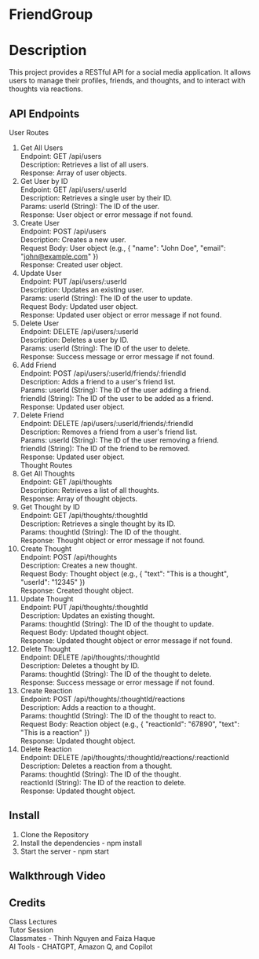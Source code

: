 # FriendGroup

# Description
This project provides a RESTful API for a social media application. It allows users to manage their profiles, friends, and thoughts, and to interact with thoughts via reactions.

## API Endpoints
User Routes <br>
1. Get All Users <br>
Endpoint: GET /api/users <br>
Description: Retrieves a list of all users. <br>
Response: Array of user objects.<br>
2. Get User by ID<br>
Endpoint: GET /api/users/:userId<br>
Description: Retrieves a single user by their ID.<br>
Params:
userId (String): The ID of the user.<br>
Response: User object or error message if not found.<br>
3. Create User<br>
Endpoint: POST /api/users<br>
Description: Creates a new user.<br>
Request Body: User object (e.g., { "name": "John Doe", "email": "john@example.com" })<br>
Response: Created user object.<br>
4. Update User<br>
Endpoint: PUT /api/users/:userId<br>
Description: Updates an existing user.<br>
Params:
userId (String): The ID of the user to update.<br>
Request Body: Updated user object.<br>
Response: Updated user object or error message if not found.<br>
5. Delete User<br>
Endpoint: DELETE /api/users/:userId<br>
Description: Deletes a user by ID.<br>
Params:
userId (String): The ID of the user to delete.<br>
Response: Success message or error message if not found.<br>
6. Add Friend<br>
Endpoint: POST /api/users/:userId/friends/:friendId<br>
Description: Adds a friend to a user's friend list.<br>
Params:
userId (String): The ID of the user adding a friend.<br>
friendId (String): The ID of the user to be added as a friend.<br>
Response: Updated user object.<br>
7. Delete Friend<br>
Endpoint: DELETE /api/users/:userId/friends/:friendId<br>
Description: Removes a friend from a user's friend list.<br>
Params:
userId (String): The ID of the user removing a friend.<br>
friendId (String): The ID of the friend to be removed.<br>
Response: Updated user object.<br>
Thought Routes<br>
1. Get All Thoughts<br>
Endpoint: GET /api/thoughts<br>
Description: Retrieves a list of all thoughts.<br>
Response: Array of thought objects.<br>
2. Get Thought by ID<br>
Endpoint: GET /api/thoughts/:thoughtId<br>
Description: Retrieves a single thought by its ID.<br>
Params:
thoughtId (String): The ID of the thought.<br>
Response: Thought object or error message if not found.<br>
3. Create Thought<br>
Endpoint: POST /api/thoughts<br>
Description: Creates a new thought.<br>
Request Body: Thought object (e.g., { "text": "This is a thought", "userId": "12345" })<br>
Response: Created thought object.<br>
4. Update Thought<br>
Endpoint: PUT /api/thoughts/:thoughtId<br>
Description: Updates an existing thought.<br>
Params:
thoughtId (String): The ID of the thought to update.<br>
Request Body: Updated thought object.<br>
Response: Updated thought object or error message if not found.<br>
5. Delete Thought<br>
Endpoint: DELETE /api/thoughts/:thoughtId<br>
Description: Deletes a thought by ID.<br>
Params:
thoughtId (String): The ID of the thought to delete.<br>
Response: Success message or error message if not found.<br>
6. Create Reaction<br>
Endpoint: POST /api/thoughts/:thoughtId/reactions<br>
Description: Adds a reaction to a thought.<br>
Params:
thoughtId (String): The ID of the thought to react to.<br>
Request Body: Reaction object (e.g., { "reactionId": "67890", "text": "This is a reaction" })<br>
Response: Updated thought object.<br>
7. Delete Reaction<br>
Endpoint: DELETE /api/thoughts/:thoughtId/reactions/:reactionId<br>
Description: Deletes a reaction from a thought.<br>
Params:
thoughtId (String): The ID of the thought.<br>
reactionId (String): The ID of the reaction to delete.<br>
Response: Updated thought object.<br>

## Install
1. Clone the Repository <br>
2. Install the dependencies - npm install <br>
3. Start the server - npm start <br>

## Walkthrough Video

## Credits
Class Lectures<br>
Tutor Session<br>
Classmates - Thinh Nguyen and Faiza Haque<br>
AI Tools - CHATGPT, Amazon Q, and Copilot<br>
